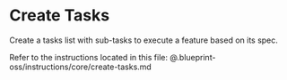 # Create Tasks

Create a tasks list with sub-tasks to execute a feature based on its spec.

Refer to the instructions located in this file:
@.blueprint-oss/instructions/core/create-tasks.md
